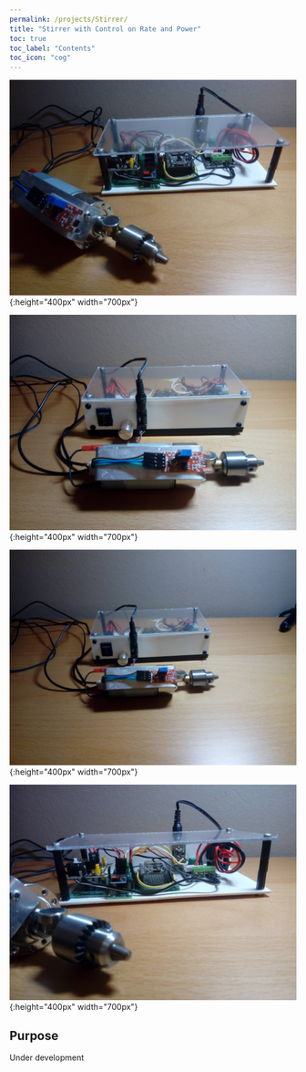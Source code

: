 ```yaml
---
permalink: /projects/Stirrer/
title: "Stirrer with Control on Rate and Power"
toc: true
toc_label: "Contents"
toc_icon: "cog"
---
```


![Stirrer1](/assets/images/stirrer_1.jpg){:height="400px" width="700px"}

![Stirrer2](/assets/images/stirrer_2.jpg){:height="400px" width="700px"}

![Stirrer3](/assets/images/stirrer_3.jpg){:height="400px" width="700px"}

![Stirrer4](/assets/images/stirrer_4.jpg){:height="400px" width="700px"}

## Purpose

Under development